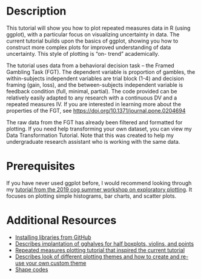# Description

This tutorial will show you how to plot repeated measures data in R (using ggplot), with a particular focus on visualizing uncertainty in data. The current tutorial builds upon the basics of ggplot, showing you how to construct more complex plots for improved understanding of data uncertainty. This style of plotting is “on- trend” academically. <br>

The tutorial uses data from a behavioral decision task – the Framed Gambling Task (FGT). The dependent variable is proportion of gambles, the within-subjects independent variables are trial block (1-4) and decision framing (gain, loss), and the between-subjects independent variable is feedback condition (full, minimal, partial). The code provided can be relatively easily adapted to any research with a continuous DV and a repeated measures IV.
If you are interested in learning more about the properties of the FGT, see
https://doi.org/10.1371/journal.pone.0204694 <br>

The raw data from the FGT has already been filtered and formatted for plotting. If you need help transforming your own dataset, you can view my Data Transformation Tutorial. Note that this was created to help my undergraduate research assistant who is working with the same data.

# Prerequisites

If you have never used ggplot before, I would recommend looking through my [tutorial from the 2019 cog summer workshop on exploratory plotting](https://github.com/TU-Coding-Outreach-Group/cog_summer_workshops_2019/blob/master/plotting_data_in_R/Exploratory%20Plotting%20in%20R%20Tutorial.ipynb). It focuses on plotting simple histograms, bar charts, and scatter plots.




# Additional Resources
* [Installing libraries from GitHub](https://kbroman.org/pkg_primer/pages/github.html)
* [Describes implantation of gghalves for half boxplots, violins, and points](
https://erocoar.github.io/gghalves/)
* [Repeated measures plotting tutorial that inspired the current tutorial](https://github.com/jorvlan/open-visualizations/blob/master/R/repmes_tutorial_R.pdf)
* [Describes look of different plotting themes and how to create and re-use your own custom theme](https://chrischizinski.github.io/SNR_R_Group/2016-10-05-Themes_Facets)
* [Shape codes](http://www.cookbook-r.com/Graphs/Shapes_and_line_types/)
